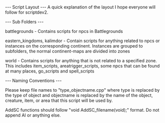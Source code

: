 --- Script Layout ---
A quick explanation of the layout I hope everyone will follow for scriptdev2.

--- Sub Folders ---

battlegrounds - Contains scripts for npcs in Battlegrounds

eastern_kingdoms, kalimdor - Contain scripts for anything related to npcs or instances on the corresponding continent.
Instances are grouped to subfolders, the normal continent-maps are divided into zones

world - Contains scripts for anything that is not related to a specified zone.
This includes item_scripts, areatrigger_scripts, some npcs that can be found at many places, go_scripts and spell_scripts

--- Naming Conventions ---

Please keep file names to "type_objectname.cpp" where type is replaced by the type of object and objectname is replaced by the name of the object, creature, item, or area that this script will be used by.

AddSC functions should follow "void AddSC_filename(void);" format. Do not append AI or anything else.
